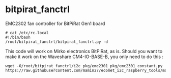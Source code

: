 # bitpirat_fanctrl
EMC2302 fan controller for BitPiRat Gen1 board

```
# cat /etc/rc.local
#!/bin/bash
/root/bitpirat_fanctrl/bitpirat_fanctrl.py -d
```

This code will work on Mirko electronics BitPiRat, as is.
Should you want to make it work on the Waveshare CM4-IO-BASE-B, you only need to do this :
```
wget -O/root/bitpirat_fanctrl/i2c_pkg/emc2301_pkg/emc2301_constant.py https://raw.githubusercontent.com/mamin27/ecomet_i2c_raspberry_tools/master/i2c_pkg/emc2301_pkg/emc2301_constant.py
```

